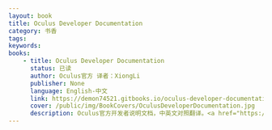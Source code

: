 ```yaml
---
layout: book
title: Oculus Developer Documentation
category: 书香
tags: 
keywords: 
books: 
    - title: Oculus Developer Documentation
      status: 已读
      author: Oculus官方 译者：XiongLi
      publisher: None
      language: English-中文
      link: https://demon74521.gitbooks.io/oculus-developer-documentation/content/
      cover: /public/img/BookCovers/OculusDeveloperDocumentation.jpg
      description: Oculus官方开发者说明文档，中英文对照翻译。<a href="https://developer.oculus.com/documentation/" target="_blank">[官方文档网址]</a><a href="https://github.com/demon7452/oculus-developer-documentation" target="_blank">[Github项目托管地址]</a>
---
```

